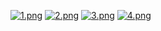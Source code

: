 [![1.png](https://i.postimg.cc/Nfv3vdJ2/1.png)](https://postimg.cc/pykGDJtP)
[![2.png](https://i.postimg.cc/0y8hbbq8/2.png)](https://postimg.cc/D8MxNfZD)
[![3.png](https://i.postimg.cc/GhPZLvV7/3.png)](https://postimg.cc/Vd6740Yn)
[![4.png](https://i.postimg.cc/QNT2z2br/4.png)](https://postimg.cc/dDJNkSpW)